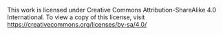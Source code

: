 This work is licensed under Creative Commons Attribution-ShareAlike 4.0 International. To view a copy of this license, visit https://creativecommons.org/licenses/by-sa/4.0/
